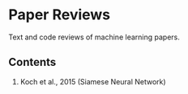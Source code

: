 # Paper Reviews
Text and code reviews of machine learning papers. 


## Contents

1. Koch et al., 2015 (Siamese Neural Network)
